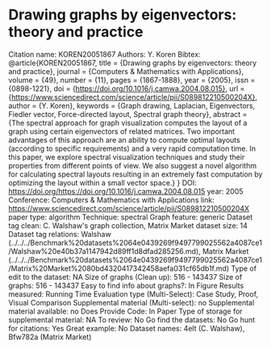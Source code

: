 # Drawing graphs by eigenvectors: theory and practice

Citation name: KOREN20051867
Authors: Y. Koren
Bibtex: @article{KOREN20051867,
title = {Drawing graphs by eigenvectors: theory and practice},
journal = {Computers & Mathematics with Applications},
volume = {49},
number = {11},
pages = {1867-1888},
year = {2005},
issn = {0898-1221},
doi = {https://doi.org/10.1016/j.camwa.2004.08.015},
url = {https://www.sciencedirect.com/science/article/pii/S089812210500204X},
author = {Y. Koren},
keywords = {Graph drawing, Laplacian, Eigenvectors, Fiedler vector, Force-directed layout, Spectral graph theory},
abstract = {The spectral approach for graph visualization computes the layout of a graph using certain eigenvectors of related matrices. Two important advantages of this approach are an ability to compute optimal layouts (according to specific requirements) and a very rapid computation time. In this paper, we explore spectral visualization techniques and study their properties from different points of view. We also suggest a novel algorithm for calculating spectral layouts resulting in an extremely fast computation by optimizing the layout within a small vector space.}
}
DOI: https://doi.org/https://doi.org/10.1016/j.camwa.2004.08.015
year: 2005
Conference: Computers & Mathematics with Applications
link: https://www.sciencedirect.com/science/article/pii/S089812210500204X
paper type: algorithm
Technique: spectral
Graph feature: generic
Dataset tag clean: C. Walshaw's graph collection, Matrix Market
dataset size: 14
Dataset tag relations: Walshaw (../../../Benchmark%20datasets%2064e0439269f9497799025562a4087ce1/Walshaw%20e40b37a1147942d89ff1d8dfad285256.md), Matrix Market (../../../Benchmark%20datasets%2064e0439269f9497799025562a4087ce1/Matrix%20Market%2080bd4320417342458aefa031cf65db1f.md)
Type of edit to the dataset: NA
Size of graphs (Clean up): 516 - 143437
Size of graphs: 516 - 143437
Easy to find info about graphs?: In Figure
Results measured: Running Time
Evaluation type (Multi-Select): Case Study, Proof, Visual Comparison
Supplemental material (Multi-select): no
Supplemental material available: no
Does Provide Code: In Paper
Type of storage for supplemental material: NA
To review: No
Go find the datasets: No
Go hunt for citations: Yes
Great example: No
Dataset names: 4elt (C. Walshaw), Bfw782a (Matrix Market)